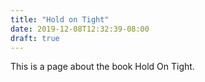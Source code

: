 ```yaml
---
title: "Hold on Tight"
date: 2019-12-08T12:32:39-08:00
draft: true
---
```


This is a page about the book Hold On Tight. 